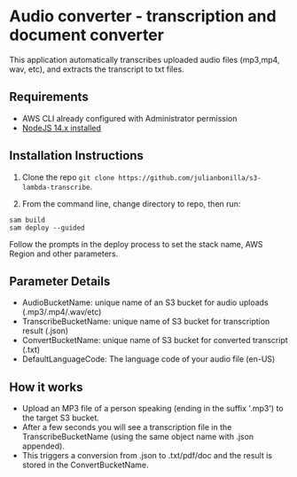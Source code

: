 # Audio converter - transcription and document converter

This application automatically transcribes uploaded audio files (mp3,mp4, wav, etc), and extracts the transcript to txt files.

## Requirements

* AWS CLI already configured with Administrator permission
* [NodeJS 14.x installed](https://nodejs.org/en/download/)

## Installation Instructions

1. Clone the repo `git clone https://github.com/julianbonilla/s3-lambda-transcribe`.

1. From the command line, change directory to repo, then run:
```
sam build
sam deploy --guided
```
Follow the prompts in the deploy process to set the stack name, AWS Region and other parameters.

## Parameter Details

* AudioBucketName: unique name of an S3 bucket for audio uploads (.mp3/.mp4/.wav/etc)
* TranscribeBucketName: unique name of S3 bucket for transcription result (.json)
* ConvertBucketName: unique name of S3 bucket for converted transcript (.txt)
* DefaultLanguageCode: The language code of your audio file (en-US)

## How it works

* Upload an MP3 file of a person speaking (ending in the suffix '.mp3') to the target S3 bucket.
* After a few seconds you will see a transcription file in the TranscribeBucketName (using the same object name with .json appended).
* This triggers a conversion from .json to .txt/pdf/doc and the result is stored in the ConvertBucketName.
